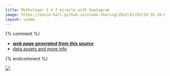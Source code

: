 ```yaml
---
title: Mathologer 3 4 7 miracle with heptagram
image: https://david-hall.github.io/vzome-sharing/2022/01/03/20-35-28-Mathologer-3-4-7-miracle-with-heptagram/Mathologer-3-4-7-miracle-with-heptagram.png
layout: vzome
---
```


{% comment %}
 - [***web page generated from this source***][post]
 - [data assets and more info][github]

[post]: <https://david-hall.github.io/vzome-sharing/2022/01/03/Mathologer-3-4-7-miracle-with-heptagram-20-35-28.html>
[github]: <https://github.com/david-hall/vzome-sharing/tree/main/2022/01/03/20-35-28-Mathologer-3-4-7-miracle-with-heptagram/>
{% endcomment %}

<vzome-viewer style="width: 100%; height: 65vh;"
       src="https://david-hall.github.io/vzome-sharing/2022/01/03/20-35-28-Mathologer-3-4-7-miracle-with-heptagram/Mathologer-3-4-7-miracle-with-heptagram.vZome" >
  <img src="https://david-hall.github.io/vzome-sharing/2022/01/03/20-35-28-Mathologer-3-4-7-miracle-with-heptagram/Mathologer-3-4-7-miracle-with-heptagram.png" />
</vzome-viewer>